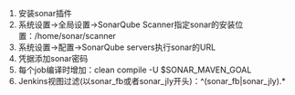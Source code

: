 1. 安装sonar插件
2. 系统设置->全局设置->SonarQube Scanner指定sonar的安装位置：/home/sonar/scanner
3. 系统设置->配置->SonarQube servers执行sonar的URL
4. 凭据添加sonar密码
5. 每个job编译时增加：clean compile -U $SONAR_MAVEN_GOAL
6. Jenkins视图过滤(以sonar_fb或者sonar_jly开头)：^(sonar_fb|sonar_jly).*